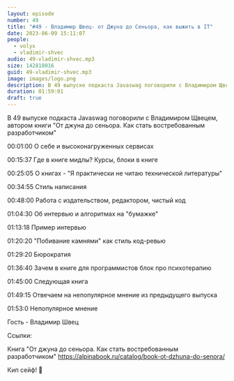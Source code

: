 ```yaml
---
layout: episode
number: 49
title: "#49 - Владимир Швец- от Джуна до Сеньора, как выжить в IT"
date: 2023-06-09 15:11:07
people:
  - volyx
  - vladimir-shvec
audio: 49-vladimir-shvec.mp3
size: 142818016
guid: 49-vladimir-shvec.mp3
image: images/logo.png
description: В 49 выпуске подкаста Javaswag поговорили с Владимиром Щвецем, автором книги "От джуна до сеньора. Как стать востребованным разработчиком"
duration: 01:59:01
draft: true
---
```


В 49 выпуске подкаста Javaswag поговорили с Владимиром Щвецем, автором книги "От джуна до сеньора. Как стать востребованным разработчиком"


00:01:00 О себе и высоконагруженных сервисах

00:15:37 Где в книге мидлы? Курсы, блоки в книге

00:25:05 О книгах - "Я практически не читаю технической литературы"

00:34:55 Стиль написания

00:48:00 Работа с издательством, редактором, чистый код

01:04:30 Об интервью и алгоритмах на "бумажке"

01:13:18 Пример интервью

01:20:20 "Побивание камнями" как стиль код-ревью

01:29:20 Бюрократия

01:36:40 Зачем в книге для программистов блок про психотерапию

01:45:00 Следующая книга

01:49:15 Отвечаем на непопулярное мнение из предыдущего выпуска

01:53:0 Непопулярное мнение


Гость - Владимир Швец

Ссылки:

Книга "От джуна до сеньора. Как стать востребованным разработчиком" https://alpinabook.ru/catalog/book-ot-dzhuna-do-senora/

Кип сейф! 🖖





